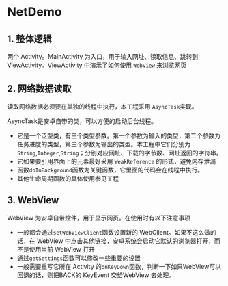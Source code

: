 # NetDemo

## 1. 整体逻辑

两个 Activity。MainActivity 为入口，用于输入网址、读取信息、跳转到 ViewActivity。ViewActivity 中演示了如何使用 `WebView` 来浏览网页

## 2. 网络数据读取

读取网络数据必须要在单独的线程中执行，本工程采用 `AsyncTask`实现。

AsyncTask是安卓自带的类，可以方便的启动后台线程。

- 它是一个泛型类，有三个类型参数。第一个参数为输入的类型，第二个参数为任务进度的类型，第三个参数为输出的类型。本工程中它们分别为`String`,`Integer`,`String`；分别对应网址、下载的字节数、网址返回的字符串。
- 它如果要引用界面上的元素最好采用 `WeakReference` 的形式，避免内存泄漏
- 函数`doInBackground`函数为关键函数，它里面的代码会在线程中执行。
- 其他生命周期函数的具体使用参见工程

## 3. WebView

WebView 为安卓自带控件，用于显示网页。在使用时有以下注意事项

- 一般都会通过`setWebViewClient`函数设置新的 WebClient。如果不这么做的话，在 WebView 中点击其他链接，安卓系统会启动它默认的浏览器打开，而不是使用当前 WebView 打开
- 通过`getSettings`函数可以修改一些重要的设置
- 一般需要重写它所在 Activity 的`onKeyDown`函数，判断一下如果WebView可以回退的话，则把BACK的 KeyEvent 交给WebView 去处理。

